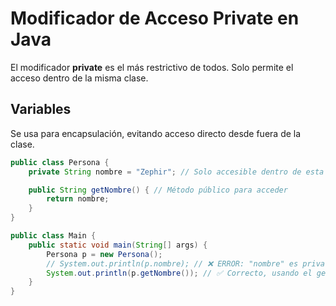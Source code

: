 # Modificador de Acceso Private en Java

El modificador **private** es el más restrictivo de todos. Solo permite
el acceso dentro de la misma clase.

## Variables
Se usa para encapsulación, evitando acceso directo desde fuera de la clase.

```java
public class Persona {
    private String nombre = "Zephir"; // Solo accesible dentro de esta clase

    public String getNombre() { // Método público para acceder
        return nombre;
    }
}
```
```java
public class Main {
    public static void main(String[] args) {
        Persona p = new Persona();
        // System.out.println(p.nombre); // ❌ ERROR: "nombre" es private
        System.out.println(p.getNombre()); // ✅ Correcto, usando el getter
    }
}
```
